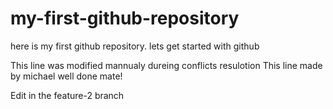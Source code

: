 # my-first-github-repository
here is my first github repository. lets get started with github

This line was modified mannualy dureing conflicts resulotion
This line made by michael well done mate!

Edit in the feature-2 branch